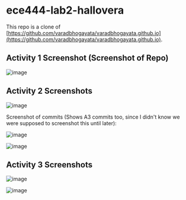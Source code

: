 # ece444-lab2-hallovera

This repo is a clone of [https://github.com/varadbhogayata/varadbhogayata.github.io](https://github.com/varadbhogayata/varadbhogayata.github.io).

## Activity 1 Screenshot (Screenshot of Repo)

![image](https://github.com/hallovera/ece444-lab2-hallovera/assets/75815453/c3728051-0fdc-4c1e-bf59-e5996ac028a6)

## Activity 2 Screenshots

![image](https://github.com/hallovera/ece444-lab2-hallovera/assets/75815453/1e98b4c9-05d7-4336-bf80-d9f0bc2db968)

Screenshot of commits (Shows A3 commits too, since I didn't know we were supposed to screenshot this until later):

![image](https://github.com/hallovera/ece444-lab2-hallovera/assets/75815453/faeb48a1-5775-48cd-be7e-3db0867846c3)

![image](https://github.com/hallovera/ece444-lab2-hallovera/assets/75815453/a14745e3-01ec-46de-8b3d-debaed2347aa)

## Activity 3 Screenshots

![image](https://github.com/hallovera/ece444-lab2-hallovera/assets/75815453/61350bc5-08f1-42d9-97de-c0c13ee2080a)

![image](https://github.com/hallovera/ece444-lab2-hallovera/assets/75815453/2a17fb1e-3150-4c68-9ac2-875e789c4162)

